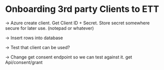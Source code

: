 # Onboarding 3rd party Clients to ETT

-> Azure create client. Get Client ID + Secret.
Store secret somewhere secure for later use. (notepad or whatever)

-> Insert rows into database

-> Test that client can be used?

-> Change get consent endpoint so we can test against it. get Api/consent/grant



